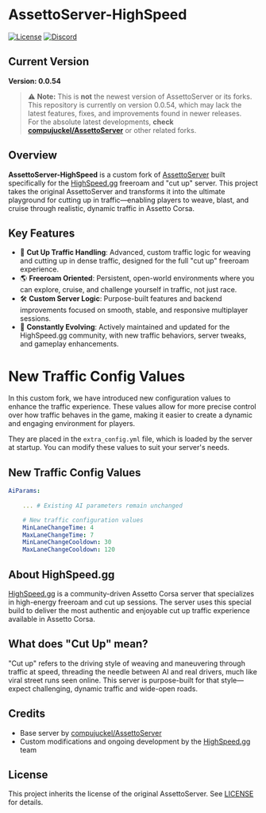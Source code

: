 # AssettoServer-HighSpeed

[![License](https://img.shields.io/github/license/HighSpeedgg/AssettoServer-HighSpeed)](LICENSE)
[![Discord](https://img.shields.io/discord/960380637628498002?label=HighSpeed%20Discord)](https://discord.gg/highspeed)

## Current Version

**Version: 0.0.54**

> ⚠️ **Note:** This is **not** the newest version of AssettoServer or its forks. This repository is currently on version 0.0.54, which may lack the latest features, fixes, and improvements found in newer releases.  
> For the absolute latest developments, **check [compujuckel/AssettoServer](https://github.com/compujuckel/AssettoServer)** or other related forks.

## Overview

**AssettoServer-HighSpeed** is a custom fork of [AssettoServer](https://github.com/compujuckel/AssettoServer) built specifically for the [HighSpeed.gg](https://highspeed.gg) freeroam and "cut up" server. This project takes the original AssettoServer and transforms it into the ultimate playground for cutting up in traffic—enabling players to weave, blast, and cruise through realistic, dynamic traffic in Assetto Corsa.

## Key Features

- 🚗 **Cut Up Traffic Handling**: Advanced, custom traffic logic for weaving and cutting up in dense traffic, designed for the full "cut up" freeroam experience.
- 🌎 **Freeroam Oriented**: Persistent, open-world environments where you can explore, cruise, and challenge yourself in traffic, not just race.
- 🛠️ **Custom Server Logic**: Purpose-built features and backend improvements focused on smooth, stable, and responsive multiplayer sessions.
- 🔧 **Constantly Evolving**: Actively maintained and updated for the HighSpeed.gg community, with new traffic behaviors, server tweaks, and gameplay enhancements.


# New Traffic Config Values

In this custom fork, we have introduced new configuration values to enhance the traffic experience. These values allow for more precise control over how traffic behaves in the game, making it easier to create a dynamic and engaging environment for players.

They are placed in the `extra_config.yml` file, which is loaded by the server at startup. You can modify these values to suit your server's needs.

## New Traffic Config Values

```yaml
AiParams:
    
    ... # Existing AI parameters remain unchanged

    # New traffic configuration values
    MinLaneChangeTime: 4
    MaxLaneChangeTime: 7
    MinLaneChangeCooldown: 30
    MaxLaneChangeCooldown: 120
```

## About HighSpeed.gg

[HighSpeed.gg](https://highspeed.gg) is a community-driven Assetto Corsa server that specializes in high-energy freeroam and cut up sessions. The server uses this special build to deliver the most authentic and enjoyable cut up traffic experience available in Assetto Corsa.

## What does "Cut Up" mean?

"Cut up" refers to the driving style of weaving and maneuvering through traffic at speed, threading the needle between AI and real drivers, much like viral street runs seen online. This server is purpose-built for that style—expect challenging, dynamic traffic and wide-open roads.

## Credits

- Base server by [compujuckel/AssettoServer](https://github.com/compujuckel/AssettoServer)
- Custom modifications and ongoing development by the [HighSpeed.gg](https://highspeed.gg) team

## License

This project inherits the license of the original AssettoServer. See [LICENSE](LICENSE) for details.
